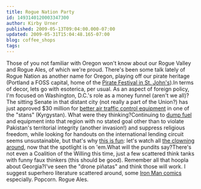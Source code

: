 ```yaml
---
title: Rogue Nation Party
id: 1493140120003347300
author: Kirby Urner
published: 2009-05-13T09:04:00.000-07:00
updated: 2009-05-31T15:04:48.165-07:00
blog: coffee_shops
tags: 
---
```


Those of you not familiar with Oregon won't know about our Rogue Valley and Rogue Ales, of which we're proud.  There's been some talk lately of Rogue Nation as another name for Oregon, playing off our pirate heritage (Portland a FOSS capital, home of the [Pirate Festival in St. John's](http://mybizmo.blogspot.com/2006/09/yar.html)).In terms of decor, lets go with esoterica, per usual.  As an aspect of foreign policy, I'm focused on Washington, D.C.'s role as a money funnel (aren't we all)?  The sitting Senate in that distant city (not really a part of the Union?) has just approved $30 million for [better air traffic control equipment](http://in.reuters.com/article/oilRpt/idINN1231689820090512) in one of the "stans" (Kyrgystan).  What were they thinking?Continuing to [dump fuel](http://coffeeshopsnet.blogspot.com/2009/04/save-polar-bears.html) and equipment into that region with no stated goal other than to violate Pakistan's territorial integrity (another invasion!) and suppress religious freedom, while looking for handouts on the international lending circuit seems unsustainable, but that's why [this is fun](http://news.xinhuanet.com/english/2009-05/14/content_11373670.htm):  let's watch all [the clowning around](http://controlroom.blogspot.com/2009/05/bait-and-switch.html), now that the spotlight is on 'em.What will the pundits say?There's not even a Coalition of the Willing this time, just a few scattered think tanks with funny faux thinkers (this should be good).  Remember all that hoopla about Georgia?I've seen the "drone piñatas" and think those will work.  I suggest superhero literature scattered around, some [Iron Man comics](http://controlroom.blogspot.com/2008/06/iron-man-movie-review.html) especially.  Popcorn.  Rogue Ales.[](http://www.flickr.com/photos/17157315@N00/3013256835/)